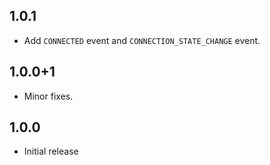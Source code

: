 ## 1.0.1
- Add `CONNECTED` event and `CONNECTION_STATE_CHANGE` event.

## 1.0.0+1
- Minor fixes.

## 1.0.0
- Initial release
